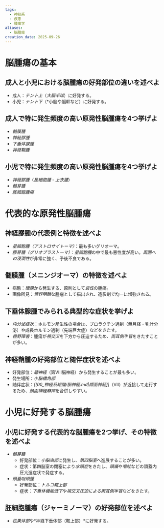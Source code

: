 ```yaml
---
tags:
  - 神経系
  - 疾患
  - 腫瘍学
aliases:
  - 脳腫瘍
creation_date: 2025-09-26
---
```

# 脳腫瘍の基本

## 成人と小児における脳腫瘍の好発部位の違いを述べよ
- 成人：*テント上*（*大脳半球*）に好発する。
- 小児：*テント下*（*小脳や脳幹など）に好発する。
## 成人で特に発生頻度の高い原発性脳腫瘍を4つ挙げよ
- *髄膜腫*
- *神経膠腫*
- *下垂体腺腫*
- *神経鞘腫*
## 小児で特に発生頻度の高い原発性脳腫瘍を4つ挙げよ
- *神経膠腫*（*星細胞腫*・*上衣腫*）
- *髄芽腫*
- *胚細胞腫瘍*

# 代表的な原発性脳腫瘍

## 神経膠腫の代表例と特徴を述べよ
- *星細胞腫（アストロサイトーマ）*：最も多いグリオーマ。
- *膠芽腫（グリオブラストーマ）*：*星細胞腫*の中で最も悪性度が高い。*周囲への浸潤性*が非常に強く、予後不良である。

## 髄膜腫（メニンジオーマ）の特徴を述べよ
- 病態：*硬膜*から発生する、原則として*良性*の腫瘍。
- 画像所見：*境界明瞭*な腫瘤として描出され、造影剤で均一に増強される。

## 下垂体腺腫でみられる典型的な症状を挙げよ
- *内分泌症状*：ホルモン産生性の場合は、プロラクチン過剰（無月経・乳汁分泌）や成長ホルモン過剰（先端巨大症）などをきたす。
- *視野障害*：腫瘍が*視交叉*を下方から圧迫するため、*両耳側半盲*をきたすことが多い。

## 神経鞘腫の好発部位と随伴症状を述べよ
- 好発部位：*聴神経*（第VIII脳神経）から発生することが最も多い。
- 発生場所：*小脳橋角部*
- 随伴症状：*[[00_神経系総論/脳神経.md|顔面神経]]*（VII）が近接して走行するため、*顔面神経麻痺*を合併しやすい。

# 小児に好発する脳腫瘍

## 小児に好発する代表的な脳腫瘍を2つ挙げ、その特徴を述べよ
- *髄芽腫*
	- 好発部位：*小脳虫部*に発生し、*第四脳室*へ進展することが多い。
	- 症状：第四脳室の閉塞により*水頭症*をきたし、*頭痛*や*嘔吐*などの頭蓋内圧亢進症状で発症する。
- *頭蓋咽頭腫*
	- 好発部位：*トルコ鞍上部*
	- 症状：*下垂体機能低下*や*視交叉圧迫による両耳側半盲*などをきたす。

## 胚細胞腫瘍（ジャーミノーマ）の好発部位を述べよ
- *松果体部*や*神経下垂体部（鞍上部）*に好発する。